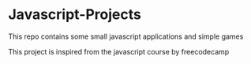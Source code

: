 # Javascript-Projects
This repo contains some small javascript applications and simple games 


This project is inspired from the javascript course by freecodecamp 
